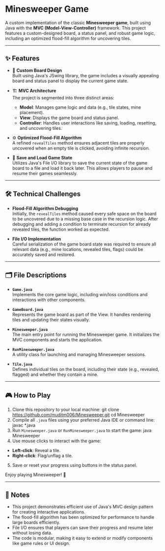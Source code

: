 # Minesweeper Game

A custom implementation of the classic **Minesweeper game**, built using Java with the **MVC (Model-View-Controller)** framework. This project features a custom-designed board, a status panel, and robust game logic, including an optimized flood-fill algorithm for uncovering tiles.

---

## ✨ Features

- 🎨 **Custom Board Design**  
  Built using Java's JSwing library, the game includes a visually appealing board and status panel to display the current game state.

- 🏗️ **MVC Architecture**  
  The project is segmented into three distinct areas:  
  - **Model**: Manages game logic and data (e.g., tile states, mine placement).  
  - **View**: Displays the game board and status panel.  
  - **Controller**: Handles user interactions like saving, loading, resetting, and uncovering tiles.

- ⚙️ **Optimized Flood-Fill Algorithm**  
  A refined `revealTiles` method ensures adjacent tiles are properly uncovered when an empty tile is clicked, avoiding infinite recursion.

- 💾 **Save and Load Game State**  
  Utilizes Java's File I/O library to save the current state of the game board to a file and load it back later. This allows players to pause and resume their games seamlessly.

---

## 🛠️ Technical Challenges

- **Flood-Fill Algorithm Debugging**  
  Initially, the `revealTiles` method caused every safe space on the board to be uncovered due to a missing base case in the recursion logic. After debugging and adding a condition to terminate recursion for already revealed tiles, the function worked as expected.

- **File I/O Implementation**  
  Careful serialization of the game board state was required to ensure all relevant data (e.g., mine locations, revealed tiles, flags) could be accurately saved and restored.

---

## 🗂️ File Descriptions

- **`Game.java`**  
  Implements the core game logic, including win/loss conditions and interactions with other components.

- **`GameBoard.java`**  
  Represents the game board as part of the View. It handles rendering tiles and updating their states visually.

- **`Minesweeper.java`**  
  The main entry point for running the Minesweeper game. It initializes the MVC components and starts the application.

- **`RunMinesweeper.java`**  
  A utility class for launching and managing Minesweeper sessions.

- **`Tile.java`**  
  Defines individual tiles on the board, including their state (e.g., revealed, flagged) and whether they contain a mine.

---

## 🎮 How to Play

1. Clone this repository to your local machine:
git clone https://github.com/muditm006/Minesweeper.git
cd Minesweeper
2. Compile all `.java` files using your preferred Java IDE or command line:
javac *.java
3. Run `Minesweeper.java` or `RunMinesweeper.java` to start the game:
java Minesweeper
4. Use mouse clicks to interact with the game:
- **Left-click**: Reveal a tile.
- **Right-click**: Flag/unflag a tile.

5. Save or reset your progress using buttons in the status panel.

Enjoy playing Minesweeper! 🎉

---

## 📝 Notes

- This project demonstrates efficient use of Java's MVC design pattern for creating interactive applications.
- The flood-fill algorithm has been optimized for performance to handle large boards efficiently.
- File I/O ensures that players can save their progress and resume later without losing data.
- The code is modular, making it easy to extend or modify components like game rules or UI design.


